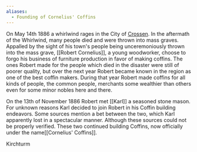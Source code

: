 ```yaml
---
aliases:
  - Founding of Cornelius' Coffins
---
```

On May 14th 1886 a whirlwind rages in the City of [Crossen](https://de.wikipedia.org/wiki/Krosno_Odrza%C5%84skie). In the aftermath of the Whirlwind, many people died and were thrown into mass graves. Appalled by the sight of his town's people being unceremoniously thrown into the mass grave, [[Robert Cornelius]], a young woodworker, choose to forgo his business of furniture production in favor of making coffins. The ones Robert
made for the people which died in the disaster were still of poorer quality, but over the next year Robert became known in the region as one of the best coffin makers. During that year Robert made coffins for all kinds of people, the common people, merchants some wealthier than others even for some minor nobles here and there.  

On the 13th of November 1886 Robert met [[Karl]] a seasoned stone mason. For unknown reasons Karl decided to join Robert in his Coffin building endeavors. Some sources mention a bet between the two, which Karl apparently lost in a spectacular manner. Although these sources could not be properly verified.  These two continued building Coffins, now officially under the name[[Cornelius' Coffins]].

Kirchturm
